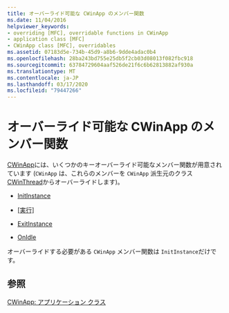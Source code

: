 ```yaml
---
title: オーバーライド可能な CWinApp のメンバー関数
ms.date: 11/04/2016
helpviewer_keywords:
- overriding [MFC], overridable functions in CWinApp
- application class [MFC]
- CWinApp class [MFC], overridables
ms.assetid: 07183d5e-734b-45d9-a8b6-9dde4adac0b4
ms.openlocfilehash: 28ba243bd755e25db5f2cb03d08013f082fbc918
ms.sourcegitcommit: 63784729604aaf526de21f6c6b62813882af930a
ms.translationtype: MT
ms.contentlocale: ja-JP
ms.lasthandoff: 03/17/2020
ms.locfileid: "79447266"
---
```

# <a name="overridable-cwinapp-member-functions"></a>オーバーライド可能な CWinApp のメンバー関数

[CWinApp](../mfc/reference/cwinapp-class.md)には、いくつかのキーオーバーライド可能なメンバー関数が用意されています (`CWinApp` は、これらのメンバーを `CWinApp` 派生元のクラス[CWinThread](../mfc/reference/cwinthread-class.md)からオーバーライドします)。

- [InitInstance](../mfc/initinstance-member-function.md)

- [[実行]](../mfc/run-member-function.md)

- [ExitInstance](../mfc/exitinstance-member-function.md)

- [OnIdle](../mfc/onidle-member-function.md)

オーバーライドする必要がある `CWinApp` メンバー関数は `InitInstance`だけです。

## <a name="see-also"></a>参照

[CWinApp: アプリケーション クラス](../mfc/cwinapp-the-application-class.md)
